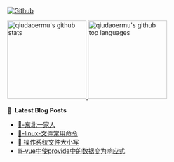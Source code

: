 [![Github](https://img.shields.io/github/followers/qiudaoermu?label=Follow&style=social)](https://github.com/qiudaoermu)

<a href="https://github.com/qiudaoermu">
  <img height="180em" src="https://github-readme-stats.vercel.app/api?username=qiudaoermu&show_icons=true&count_private=true" alt="qiudaoermu's github stats" />
  <img height="180em" src="https://github-readme-stats.vercel.app/api/top-langs/?username=qiudaoermu&layout=compact" alt="qiudaoermu's github top languages" />
</a>
<br/>

<!--
** qiudaoermu / qiudaoermu ** is a ✨ _special_ ✨ repository because its`README.md`(this file) appears on your GitHub profile.

Here are some ideas to get you started:

  - 🔭 I’m currently working on ...
- 🌱 I’m currently learning ...
- 👯 I’m looking to collaborate on ...
- 🤔 I’m looking for help with ...
- 💬 Ask me about ...
- 📫 How to reach me: ...
- 😄 Pronouns: ...
- ⚡ Fun fact: ...
-->

📕 &nbsp;**Latest Blog Posts**

<!-- BLOG-POST-LIST:START -->
- [🎉-东北一家人](https://qiudaoermu.github.io//2021/10/21/%E4%B8%9C%E5%8C%97%E5%AE%B6%E4%BA%BA/)
- [📁-linux-文件常用命令](https://qiudaoermu.github.io//2015/01/29/linux-%E6%96%87%E4%BB%B6%E5%B8%B8%E7%94%A8%E5%91%BD%E4%BB%A4/)
- [📱 操作系统文件大小写](https://qiudaoermu.github.io//2015/01/29/%E6%93%8D%E4%BD%9C%E7%B3%BB%E7%BB%9F%E6%96%87%E4%BB%B6%E5%A4%A7%E5%B0%8F%E5%86%99/)
- [⛓-vue中使provide中的数据变为响应式](https://qiudaoermu.github.io//2015/01/29/vue%E4%B8%AD%E4%BD%BFprovide%E4%B8%AD%E7%9A%84%E6%95%B0%E6%8D%AE%E5%8F%98%E4%B8%BA%E5%93%8D%E5%BA%94%E5%BC%8F/)
<!-- BLOG-POST-LIST:END -->


